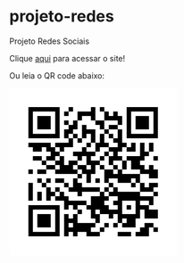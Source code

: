 # projeto-redes
Projeto Redes Sociais

Clique <a href="https://leopinheirosilva.github.io/projeto-redes/">aqui</a> para acessar o site!

Ou leia o QR code abaixo:

<img src="midias/frame.png" alt="Site projeto-redes">